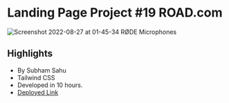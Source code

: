 # Landing Page Project #19 ROAD.com

![Screenshot 2022-08-27 at 01-45-34 RØDE Microphones](https://user-images.githubusercontent.com/43786036/186984139-a98211e4-8ef2-4732-a22e-65b05842bd97.png)


## Highlights
- By Subham Sahu
- Tailwind CSS
- Developed in 10 hours.
- [Deployed Link](https://grand-tanuki-322ad1.netlify.app/)